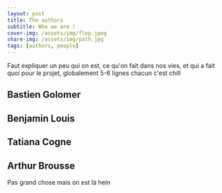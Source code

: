 ```yaml
---
layout: post
title: The authors
subtitle: Who we are !
cover-img: /assets/img/flep.jpeg
share-img: /assets/img/path.jpg
tags: [authors, people]
---
```

Faut expliquer un peu qui on est, ce qu'on fait dans nos vies, et qui a fait quoi pour le projet, globalement 5-6 lignes chacun c'est chill

## Bastien Golomer

## Benjamin Louis

## Tatiana Cogne

## Arthur Brousse
Pas grand chose mais on est là hein

